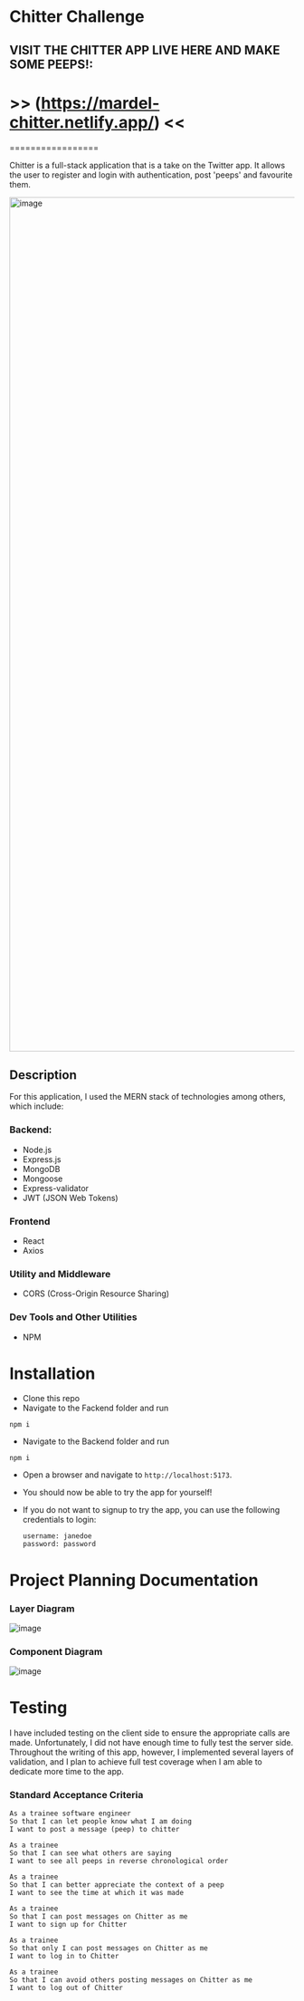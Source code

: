 # Chitter Challenge

##  VISIT THE CHITTER APP LIVE HERE AND MAKE SOME PEEPS!:

# >> (https://mardel-chitter.netlify.app/) <<

=================

Chitter is a full-stack application that is a take on the Twitter app. It allows the user to register and login with authentication, post 'peeps' and favourite them. 

<img width="1509" alt="image" src="https://github.com/mardeldev/chitter-challenge/assets/73969781/dfeafbb3-a793-4b5c-8c1c-79644e050593">


## Description
For this application, I used the MERN stack of technologies among others, which include:
### Backend: 
- Node.js
- Express.js
- MongoDB
- Mongoose
- Express-validator
- JWT (JSON Web Tokens)

### Frontend
- React
- Axios

### Utility and Middleware
- CORS (Cross-Origin Resource Sharing)

### Dev Tools and Other Utilities
- NPM

# Installation
- Clone this repo
- Navigate to the Fackend folder and run
```
npm i
```
- Navigate to the Backend folder and run
```
npm i
```
- Open a browser and navigate to `http://localhost:5173`.
- You should now be able to try the app for yourself!

- If you do not want to signup to try the app, you can use the following credentials to login:
  ```
  username: janedoe
  password: password
  ```

# Project Planning Documentation
### Layer Diagram
![image](https://github.com/mardeldev/chitter-challenge/assets/73969781/c1f298a6-5a10-4655-bf49-3b802a240f4d)

### Component Diagram
![image](https://github.com/mardeldev/chitter-challenge/assets/73969781/9256435d-a99c-4e3b-8a6a-f056725dcb41)


# Testing
I have included testing on the client side to ensure the appropriate calls are made. Unfortunately, I did not have enough time to fully test the server side. Throughout the writing of this app, however, I implemented several layers of validation, and I plan to achieve full test coverage when I am able to dedicate more time to the app.

### Standard Acceptance Criteria
```
As a trainee software engineer
So that I can let people know what I am doing  
I want to post a message (peep) to chitter

As a trainee
So that I can see what others are saying  
I want to see all peeps in reverse chronological order

As a trainee
So that I can better appreciate the context of a peep
I want to see the time at which it was made

As a trainee
So that I can post messages on Chitter as me
I want to sign up for Chitter

As a trainee
So that only I can post messages on Chitter as me
I want to log in to Chitter

As a trainee
So that I can avoid others posting messages on Chitter as me
I want to log out of Chitter
```

